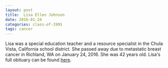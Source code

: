 ```yaml
---
layout: post
title:  Lisa Ellen Johnson
date: 2016-01-24
categories: class-of-1991
tags: cancer
---
```

Lisa was a special education teacher and a resource specialist in the Chula Vista, California school district. She passed away due to metastatic breast cancer in Richland, WA on January 24, 2016.  She was 42 years old.  Lisa's full obituary can be found [here](http://tinyurl.com/hdj29h8).
